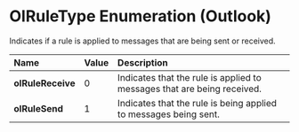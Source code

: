 
# OlRuleType Enumeration (Outlook)

Indicates if a rule is applied to messages that are being sent or received.



|**Name**|**Value**|**Description**|
|:-----|:-----|:-----|
| **olRuleReceive**|0|Indicates that the rule is applied to messages that are being received.|
| **olRuleSend**|1|Indicates that the rule is being applied to messages being sent.|

